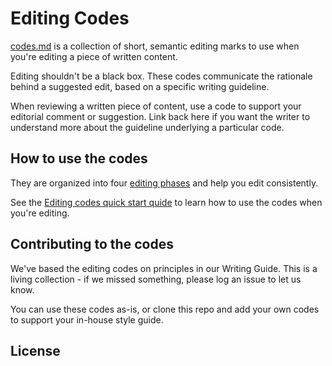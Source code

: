 # Editing Codes

[codes.md](codes.md) is a collection of short, semantic editing marks to use when you're editing a piece of written content.

Editing shouldn't be a black box. These codes communicate the rationale behind a suggested edit, based on a specific writing guideline.

When reviewing a written piece of content, use a code to support your editorial comment or suggestion. Link back here if you want the writer to understand more about the  guideline underlying a particular code.

## How to use the codes

They are organized into four [editing phases](phases.md) and help you edit consistently. 

See the [Editing codes quick start quide](https://openstrategypartners.com/editing-codes-quick-start-guide) to learn how to use the codes when you're editing.

## Contributing to the codes

We've based the editing codes on principles in our Writing Guide. This is a living collection - if we missed something, please log an issue to let us know.

You can use these codes as-is, or clone this repo and add your own codes to support your in-house style guide. 

## License
